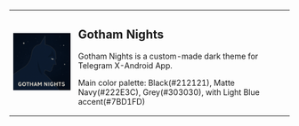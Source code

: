 <table>
  <tr>
    <td>
      <img src="Images/logo.png" width="250" alt="Project Logo">
    </td>
    <td>
      <h2>Gotham Nights</h2>
      <p>Gotham Nights is a custom-made dark theme for Telegram X-Android App.</p>
      <p>Main color palette: Black(#212121), Matte Navy(#222E3C), Grey(#303030), with Light Blue accent(#7BD1FD)</p>
    </td>
  </tr>
</table>
